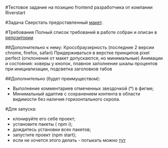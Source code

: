 #Тестовое задание на позицию frontend разработчика от компании Riverstart

#Задача
Сверстать предоставленный [макет](https://www.figma.com/file/AhMuwGpK7HFx4Mg9W3syHS/%D0%92%D0%B5%D1%80%D1%81%D1%82%D0%BA%D0%B0?node-id=0%3A1).

#Требования
Полный список требований в работе собран и описан в [репозитории](https://gitlab.com/riverstart-hiring/frontend/frontend-guide)

##Дополнительно к нему:
Кроссбраузерность (последние 2 версии chrome, firefox, safari)
Придерживаться в верстке принципов pixel perfect (отклонения от макет допускаются, но минимальные)
Анимации и состояния: ховеры у кнопок, плавное заполнение шкалы процентов при инициализации, подсветка заголовков табов

##Дополнительно (будет преимуществом):
- Выполнение комментариев отмеченных звездочкой (*) в фигме;
- Минимальный адаптив с сохранением контента в области видимости без наличия горизонтального скрола.

#Для запуска:
 - клонируйте его себе проект;
 - установите пакеты ( npm i);
 - дождитесь установки всех пакетов;
 - запустите проект (npm start);
 - если не хочется этого делать - потыкать можно [тут](https://wishhdd.ru/riverstart/)
